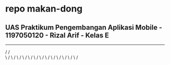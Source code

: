 # repo makan-dong
UAS Praktikum Pengembangan Aplikasi Mobile - 1197050120 - Rizal Arif - Kelas E
-------------------------------------------------------------------------------

  ___________  ____________
 /           \/            \
 \                         /
  \                       /
   \                     /
    \                   /
     \                 /
      \               /
       \             /
        \           /
         \         /
          \       /
           \     /
            \   /
             \ /
